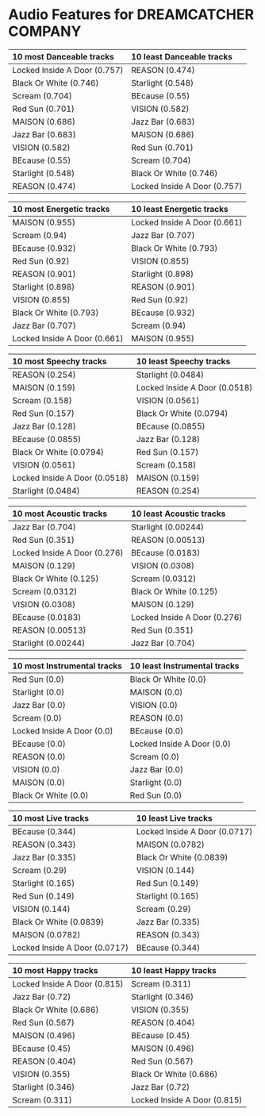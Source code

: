 # Audio Features for DREAMCATCHER COMPANY
| 10 most Danceable tracks | 10 least Danceable tracks |
|:---|:---|
| Locked Inside A Door (0.757) | REASON (0.474) |
| Black Or White (0.746) | Starlight (0.548) |
| Scream (0.704) | BEcause (0.55) |
| Red Sun (0.701) | VISION (0.582) |
| MAISON (0.686) | Jazz Bar (0.683) |
| Jazz Bar (0.683) | MAISON (0.686) |
| VISION (0.582) | Red Sun (0.701) |
| BEcause (0.55) | Scream (0.704) |
| Starlight (0.548) | Black Or White (0.746) |
| REASON (0.474) | Locked Inside A Door (0.757) |

| 10 most Energetic tracks | 10 least Energetic tracks |
|:---|:---|
| MAISON (0.955) | Locked Inside A Door (0.661) |
| Scream (0.94) | Jazz Bar (0.707) |
| BEcause (0.932) | Black Or White (0.793) |
| Red Sun (0.92) | VISION (0.855) |
| REASON (0.901) | Starlight (0.898) |
| Starlight (0.898) | REASON (0.901) |
| VISION (0.855) | Red Sun (0.92) |
| Black Or White (0.793) | BEcause (0.932) |
| Jazz Bar (0.707) | Scream (0.94) |
| Locked Inside A Door (0.661) | MAISON (0.955) |

| 10 most Speechy tracks | 10 least Speechy tracks |
|:---|:---|
| REASON (0.254) | Starlight (0.0484) |
| MAISON (0.159) | Locked Inside A Door (0.0518) |
| Scream (0.158) | VISION (0.0561) |
| Red Sun (0.157) | Black Or White (0.0794) |
| Jazz Bar (0.128) | BEcause (0.0855) |
| BEcause (0.0855) | Jazz Bar (0.128) |
| Black Or White (0.0794) | Red Sun (0.157) |
| VISION (0.0561) | Scream (0.158) |
| Locked Inside A Door (0.0518) | MAISON (0.159) |
| Starlight (0.0484) | REASON (0.254) |

| 10 most Acoustic tracks | 10 least Acoustic tracks |
|:---|:---|
| Jazz Bar (0.704) | Starlight (0.00244) |
| Red Sun (0.351) | REASON (0.00513) |
| Locked Inside A Door (0.276) | BEcause (0.0183) |
| MAISON (0.129) | VISION (0.0308) |
| Black Or White (0.125) | Scream (0.0312) |
| Scream (0.0312) | Black Or White (0.125) |
| VISION (0.0308) | MAISON (0.129) |
| BEcause (0.0183) | Locked Inside A Door (0.276) |
| REASON (0.00513) | Red Sun (0.351) |
| Starlight (0.00244) | Jazz Bar (0.704) |

| 10 most Instrumental tracks | 10 least Instrumental tracks |
|:---|:---|
| Red Sun (0.0) | Black Or White (0.0) |
| Starlight (0.0) | MAISON (0.0) |
| Jazz Bar (0.0) | VISION (0.0) |
| Scream (0.0) | REASON (0.0) |
| Locked Inside A Door (0.0) | BEcause (0.0) |
| BEcause (0.0) | Locked Inside A Door (0.0) |
| REASON (0.0) | Scream (0.0) |
| VISION (0.0) | Jazz Bar (0.0) |
| MAISON (0.0) | Starlight (0.0) |
| Black Or White (0.0) | Red Sun (0.0) |

| 10 most Live tracks | 10 least Live tracks |
|:---|:---|
| BEcause (0.344) | Locked Inside A Door (0.0717) |
| REASON (0.343) | MAISON (0.0782) |
| Jazz Bar (0.335) | Black Or White (0.0839) |
| Scream (0.29) | VISION (0.144) |
| Starlight (0.165) | Red Sun (0.149) |
| Red Sun (0.149) | Starlight (0.165) |
| VISION (0.144) | Scream (0.29) |
| Black Or White (0.0839) | Jazz Bar (0.335) |
| MAISON (0.0782) | REASON (0.343) |
| Locked Inside A Door (0.0717) | BEcause (0.344) |

| 10 most Happy tracks | 10 least Happy tracks |
|:---|:---|
| Locked Inside A Door (0.815) | Scream (0.311) |
| Jazz Bar (0.72) | Starlight (0.346) |
| Black Or White (0.686) | VISION (0.355) |
| Red Sun (0.567) | REASON (0.404) |
| MAISON (0.496) | BEcause (0.45) |
| BEcause (0.45) | MAISON (0.496) |
| REASON (0.404) | Red Sun (0.567) |
| VISION (0.355) | Black Or White (0.686) |
| Starlight (0.346) | Jazz Bar (0.72) |
| Scream (0.311) | Locked Inside A Door (0.815) |
